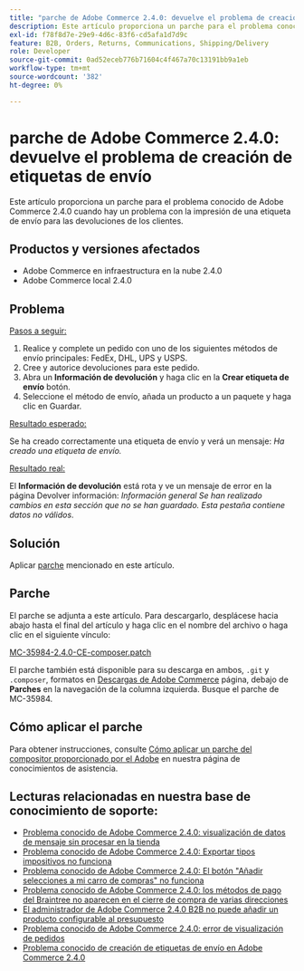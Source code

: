 ```yaml
---
title: "parche de Adobe Commerce 2.4.0: devuelve el problema de creación de la etiqueta de envío"
description: Este artículo proporciona un parche para el problema conocido de Adobe Commerce 2.4.0 cuando hay un problema con la impresión de una etiqueta de envío para las devoluciones de los clientes.
exl-id: f78f8d7e-29e9-4d6c-83f6-cd5afa1d7d9c
feature: B2B, Orders, Returns, Communications, Shipping/Delivery
role: Developer
source-git-commit: 0ad52eceb776b71604c4f467a70c13191bb9a1eb
workflow-type: tm+mt
source-wordcount: '382'
ht-degree: 0%

---
```


# parche de Adobe Commerce 2.4.0: devuelve el problema de creación de etiquetas de envío

Este artículo proporciona un parche para el problema conocido de Adobe Commerce 2.4.0 cuando hay un problema con la impresión de una etiqueta de envío para las devoluciones de los clientes.

## Productos y versiones afectados

* Adobe Commerce en infraestructura en la nube 2.4.0
* Adobe Commerce local 2.4.0

## Problema

<u>Pasos a seguir:</u>

1. Realice y complete un pedido con uno de los siguientes métodos de envío principales: FedEx, DHL, UPS y USPS.
1. Cree y autorice devoluciones para este pedido.
1. Abra un **Información de devolución** y haga clic en la **Crear etiqueta de envío** botón.
1. Seleccione el método de envío, añada un producto a un paquete y haga clic en Guardar.

<u>Resultado esperado:</u>

Se ha creado correctamente una etiqueta de envío y verá un mensaje: *Ha creado una etiqueta de envío.*

<u>Resultado real:</u>

El **Información de devolución** está rota y ve un mensaje de error en la página Devolver información: *Información general Se han realizado cambios en esta sección que no se han guardado. Esta pestaña contiene datos no válidos*.

## Solución

Aplicar [parche](assets/MC-35984-2.4.0-CE-composer.patch.zip) mencionado en este artículo.

## Parche

El parche se adjunta a este artículo. Para descargarlo, desplácese hacia abajo hasta el final del artículo y haga clic en el nombre del archivo o haga clic en el siguiente vínculo:

[MC-35984-2.4.0-CE-composer.patch](assets/MC-35984-2.4.0-CE-composer.patch.zip)

El parche también está disponible para su descarga en ambos, `.git` y `.composer`, formatos en [Descargas de Adobe Commerce](https://magento.com/tech-resources/download) página, debajo de **Parches** en la navegación de la columna izquierda. Busque el parche de MC-35984.

## Cómo aplicar el parche

Para obtener instrucciones, consulte [Cómo aplicar un parche del compositor proporcionado por el Adobe](/help/how-to/general/how-to-apply-a-composer-patch-provided-by-magento.md) en nuestra página de conocimientos de asistencia.

## Lecturas relacionadas en nuestra base de conocimiento de soporte:

* [Problema conocido de Adobe Commerce 2.4.0: visualización de datos de mensaje sin procesar en la tienda](/help/troubleshooting/storefront/magento-2-4-0-issue-storefront-raw-message-data-display.md)
* [Problema conocido de Adobe Commerce 2.4.0: Exportar tipos impositivos no funciona](/help/troubleshooting/miscellaneous/magento-2-4-0-known-issue-export-tax-rates-does-not-work.md)
* [Problema conocido de Adobe Commerce 2.4.0: El botón &quot;Añadir selecciones a mi carro de compras&quot; no funciona](/help/troubleshooting/miscellaneous/magento-2-4-0-add-selections-to-my-cart-does-not-work.md)
* [Problema conocido de Adobe Commerce 2.4.0: los métodos de pago del Braintree no aparecen en el cierre de compra de varias direcciones](/help/troubleshooting/payments/magento-2-4-0-braintree-not-in-multiple-addresses-checkout.md)
* [El administrador de Adobe Commerce 2.4.0 B2B no puede añadir un producto configurable al presupuesto](/help/troubleshooting/miscellaneous/magento-2-4-0-b2b-admin-can-t-add-configurable-product-to-quote.md)
* [Problema conocido de Adobe Commerce 2.4.0: error de visualización de pedidos](/help/troubleshooting/storefront/magento-2-4-0-known-issue-orders-display-error.md)
* [Problema conocido de creación de etiquetas de envío en Adobe Commerce 2.4.0](/help/troubleshooting/known-issues-patches-attached/shipping-labels-creation-known-issue-in-magento-2-4-0.md)
